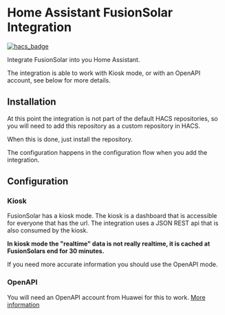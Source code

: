 # Home Assistant FusionSolar Integration
[![hacs_badge](https://img.shields.io/badge/HACS-Custom-orange.svg)](https://github.com/custom-components/hacs)

Integrate FusionSolar into you Home Assistant.

The integration is able to work with Kiosk mode, or with an OpenAPI account, see below for more details.

## Installation
At this point the integration is not part of the default HACS repositories, so
you will need to add this repository as a custom repository in HACS.

When this is done, just install the repository.

The configuration happens in the configuration flow when you add the integration.

## Configuration
### Kiosk
FusionSolar has a kiosk mode. The kiosk is a dashboard that is accessible for everyone that has the url.
The integration uses a JSON REST api that is also consumed by the kiosk.

**In kiosk mode the "realtime" data is not really realtime, it is cached at FusionSolars end for 30 minutes.**

If you need more accurate information you should use the OpenAPI mode.

### OpenAPI
You will need an OpenAPI account from Huawei for this to work. [More information](https://forum.huawei.com/enterprise/en/communicate-with-fusionsolar-through-an-openapi-account/thread/591478-100027)

